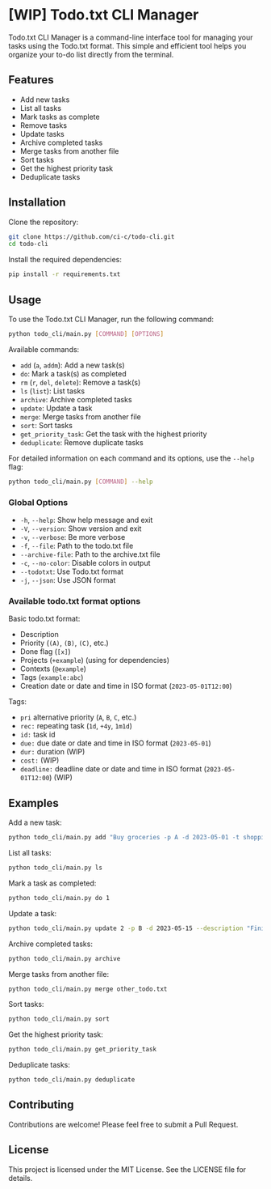 # [WIP] Todo.txt CLI Manager

Todo.txt CLI Manager is a command-line interface tool for managing your tasks using the Todo.txt format. This simple and efficient tool helps you organize your to-do list directly from the terminal.

## Features

- Add new tasks
- List all tasks
- Mark tasks as complete
- Remove tasks
- Update tasks
- Archive completed tasks
- Merge tasks from another file
- Sort tasks
- Get the highest priority task
- Deduplicate tasks

## Installation

Clone the repository:

```sh
git clone https://github.com/ci-c/todo-cli.git
cd todo-cli
```

Install the required dependencies:

```sh
pip install -r requirements.txt
```

## Usage

To use the Todo.txt CLI Manager, run the following command:

```sh
python todo_cli/main.py [COMMAND] [OPTIONS]
```

Available commands:

- `add` (`a`, `addm`): Add a new task(s)
- `do`: Mark a task(s) as completed
- `rm` (`r`, `del`, `delete`): Remove a task(s)
- `ls` (`list`): List tasks
- `archive`: Archive completed tasks
- `update`: Update a task
- `merge`: Merge tasks from another file
- `sort`: Sort tasks
- `get_priority_task`: Get the task with the highest priority
- `deduplicate`: Remove duplicate tasks

For detailed information on each command and its options, use the `--help` flag:

```sh
python todo_cli/main.py [COMMAND] --help
```

### Global Options

- `-h`, `--help`: Show help message and exit
- `-V`, `--version`: Show version and exit
- `-v`, `--verbose`: Be more verbose
- `-f`, `--file`: Path to the todo.txt file
- `--archive-file`: Path to the archive.txt file
- `-c`, `--no-color`: Disable colors in output
- `--todotxt`: Use Todo.txt format
- `-j`, `--json`: Use JSON format

### Available todo.txt format options

Basic todo.txt format:

- Description
- Priority (`(A)`, `(B)`, `(C)`, etc.)
- Done flag (`[x]`)
- Projects (`+example`) (using for dependencies)
- Contexts (`@example`)
- Tags (`example:abc`)
- Creation date or date and time in ISO format (`2023-05-01T12:00`)

Tags:

- `pri` alternative priority (`A`, `B`, `C`, etc.)
- `rec:` repeating task (`1d`, `+4y`, `1m1d`)
- `id:` task id
- `due:` due date or date and time in ISO format (`2023-05-01`)
- `dur:` duration (WIP)
- `cost:` (WIP)
- `deadline:` deadline date or date and time in ISO format (`2023-05-01T12:00`) (WIP)

## Examples

Add a new task:

```sh
python todo_cli/main.py add "Buy groceries -p A -d 2023-05-01 -t shopping:food -j personal -c errands"
```

List all tasks:

```sh
python todo_cli/main.py ls
```

Mark a task as completed:

```sh
python todo_cli/main.py do 1
```

Update a task:

```sh
python todo_cli/main.py update 2 -p B -d 2023-05-15 --description "Finish project report"
```

Archive completed tasks:

```sh
python todo_cli/main.py archive
```

Merge tasks from another file:

```sh
python todo_cli/main.py merge other_todo.txt
```

Sort tasks:

```sh
python todo_cli/main.py sort
```

Get the highest priority task:

```sh
python todo_cli/main.py get_priority_task
```

Deduplicate tasks:

```sh
python todo_cli/main.py deduplicate
```

## Contributing

Contributions are welcome! Please feel free to submit a Pull Request.

## License

This project is licensed under the MIT License. See the LICENSE file for details.
